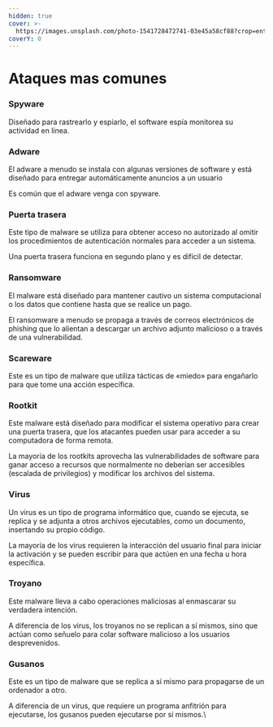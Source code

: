 ```yaml
---
hidden: true
cover: >-
  https://images.unsplash.com/photo-1541728472741-03e45a58cf88?crop=entropy&cs=srgb&fm=jpg&ixid=M3wxOTcwMjR8MHwxfHNlYXJjaHw2fHxoYWNrZXJ8ZW58MHx8fHwxNjg1OTA2NDQ0fDA&ixlib=rb-4.0.3&q=85
coverY: 0
---
```


# Ataques mas comunes

### Spyware

Diseñado para rastrearlo y espiarlo, el software espía monitorea su actividad en línea.

### Adware

El adware a menudo se instala con algunas versiones de software y está diseñado para entregar automáticamente anuncios a un usuario

Es común que el adware venga con spyware.

### Puerta trasera

Este tipo de malware se utiliza para obtener acceso no autorizado al omitir los procedimientos de autenticación normales para acceder a un sistema.

Una puerta trasera funciona en segundo plano y es difícil de detectar.

### Ransomware

El malware está diseñado para mantener cautivo un sistema computacional o los datos que contiene hasta que se realice un pago.

El ransomware a menudo se propaga a través de correos electrónicos de phishing que lo alientan a descargar un archivo adjunto malicioso o a través de una vulnerabilidad.

### Scareware

Este es un tipo de malware que utiliza tácticas de «miedo» para engañarlo para que tome una acción específica.&#x20;

### Rootkit

Este malware está diseñado para modificar el sistema operativo para crear una puerta trasera, que los atacantes pueden usar para acceder a su computadora de forma remota.

La mayoría de los rootkits aprovecha las vulnerabilidades de software para ganar acceso a recursos que normalmente no deberían ser accesibles (escalada de privilegios) y modificar los archivos del sistema.

### Virus

Un virus es un tipo de programa informático que, cuando se ejecuta, se replica y se adjunta a otros archivos ejecutables, como un documento, insertando su propio código.

La mayoría de los virus requieren la interacción del usuario final para iniciar la activación y se pueden escribir para que actúen en una fecha u hora específica.

### Troyano

Este malware lleva a cabo operaciones maliciosas al enmascarar su verdadera intención.

A diferencia de los virus, los troyanos no se replican a sí mismos, sino que actúan como señuelo para colar software malicioso a los usuarios desprevenidos.

### Gusanos

Este es un tipo de malware que se replica a sí mismo para propagarse de un ordenador a otro.

A diferencia de un virus, que requiere un programa anfitrión para ejecutarse, los gusanos pueden ejecutarse por sí mismos.\
